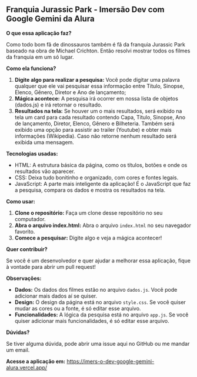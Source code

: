 ## Franquia Jurassic Park - Imersão Dev com Google Gemini da Alura

**O que essa aplicação faz?**

Como todo bom fã de dinossauros também é fã da franquia Jurassic Park baseado na obra de Michael Crichton. Então resolvi mostrar todos os filmes da franquia em um só lugar. 

**Como ela funciona?**

1. **Digite algo para realizar a pesquisa:** Você pode digitar uma palavra qualquer que ele vai pesquisar essa informação entre Título, Sinopse, Elenco, Gênero, Diretor e Ano de lançamento;
2. **Mágica acontece:** A pesquisa irá ocorrer em nossa lista de objetos (dados.js) e irá retornar o resultado. 
3. **Resultados na tela:** Se houver um o mais resultados, será exibido na tela um card para cada resultado contendo Capa, Título, Sinopse, Ano de lançamento, Diretor, Elenco, Gênero e Bilheteria. Também será exibido uma opção para assistir ao trailer (Youtube) e obter mais informações (Wikipedia). Caso não retorne nenhum resultado será exibida uma mensagem.

**Tecnologias usadas:**

* HTML: A estrutura básica da página, como os títulos, botões e onde os resultados vão aparecer.
* CSS: Deixa tudo bonitinho e organizado, com cores e fontes legais.
* JavaScript: A parte mais inteligente da aplicação! É o JavaScript que faz a pesquisa, compara os dados e mostra os resultados na tela.

**Como usar:**

1. **Clone o repositório:** Faça um clone desse repositório no seu computador.
2. **Abra o arquivo index.html:** Abra o arquivo `index.html` no seu navegador favorito.
3. **Comece a pesquisar:** Digite algo e veja a mágica acontecer!

**Quer contribuir?**

Se você é um desenvolvedor e quer ajudar a melhorar essa aplicação, fique à vontade para abrir um pull request! 

**Observações:**

* **Dados:** Os dados dos filmes estão no arquivo `dados.js`. Você pode adicionar mais dados aí se quiser.
* **Design:** O design da página está no arquivo `style.css`. Se você quiser mudar as cores ou a fonte, é só editar esse arquivo.
* **Funcionalidades:** A lógica da pesquisa está no arquivo `app.js`. Se você quiser adicionar mais funcionalidades, é só editar esse arquivo.

**Dúvidas?**

Se tiver alguma dúvida, pode abrir uma issue aqui no GitHub ou me mandar um email.

**Acesse a aplicação em:** https://imers-o-dev-google-gemini-alura.vercel.app/
